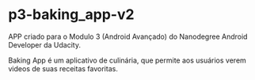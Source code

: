 # p3-baking_app-v2


APP criado para o Modulo 3 (Android Avançado) do Nanodegree Android Developer da Udacity. 


Baking App é um aplicativo de culinária, que permite aos usuários verem videos de suas receitas favoritas. 

